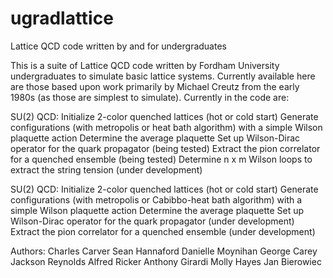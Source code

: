 # ugradlattice
Lattice QCD code written by and for undergraduates

This is a suite of Lattice QCD code written by Fordham University undergraduates to 
simulate basic lattice systems. Currently available here are those based upon work primarily 
by Michael Creutz from the early 1980s (as those are simplest to simulate). Currently in the code are:

SU(2) QCD:
Initialize 2-color quenched lattices (hot or cold start)
Generate configurations (with metropolis or heat bath algorithm) with a simple Wilson plaquette action
Determine the average plaquette
Set up Wilson-Dirac operator for the quark propagator (being tested)
Extract the pion correlator for a quenched ensemble (being tested)
Determine n x m Wilson loops to extract the string tension (under development)

SU(2) QCD:
Initialize 2-color quenched lattices (hot or cold start)
Generate configurations (with metropolis or Cabibbo-heat bath algorithm) with a simple Wilson plaquette action
Determine the average plaquette
Set up Wilson-Dirac operator for the quark propagator (under development)
Extract the pion correlator for a quenched ensemble (under development)

Authors:
Charles Carver
Sean Hannaford
Danielle Moynihan
George Carey
Jackson Reynolds
Alfred Ricker
Anthony Girardi
Molly Hayes
Jan Bierowiec

